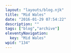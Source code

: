 ```yaml
---
layout: "layouts/blog.njk"
title: "Mid Wales"
date: "2016-01-29 07:54:22"
description: ""
tags: ["blog","archive"]
eleventyNavigation:
  key: "Mid Wales"
wpid: "134"
---
```

